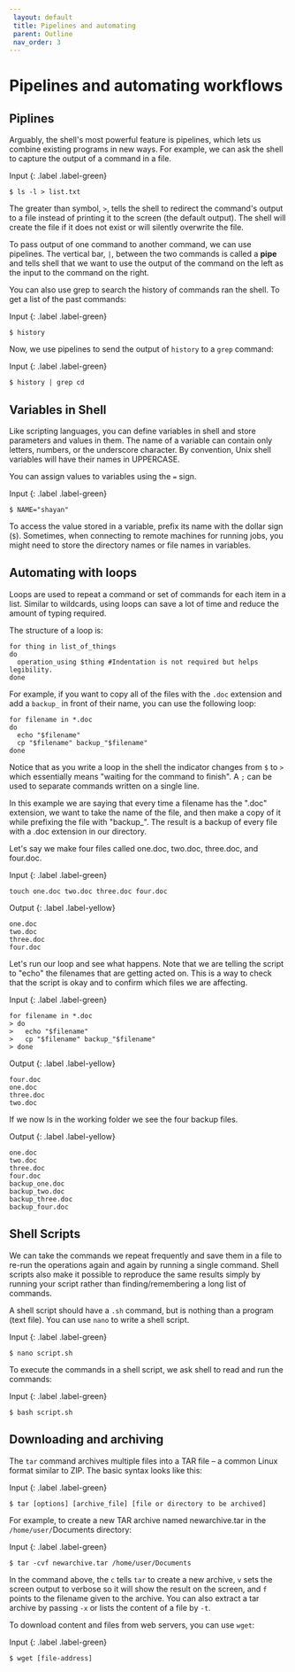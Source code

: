 ```yaml
---
 layout: default
 title: Pipelines and automating
 parent: Outline
 nav_order: 3
---
```


# Pipelines and automating workflows

## Piplines 

Arguably, the shell's most powerful feature is pipelines, which lets us combine existing programs in new ways. For example, we can ask the shell to capture the output of a command in a file. 

Input
{: .label .label-green}
~~~
$ ls -l > list.txt
~~~

The greater than symbol, `>`, tells the shell to redirect the command's output to a file instead of printing it to the screen (the default output). The shell will create the file if it does not exist or will silently overwrite the file. 

To pass output of one command to another command, we can use pipelines. The vertical bar, `|`, between the two commands is called a **pipe** and tells shell that we want to use the output of the command on the left as the input to the command on the right. 

You can also use grep to search the history of commands ran the shell. To get a list of the past commands: 

Input
{: .label .label-green}
~~~
$ history
~~~

Now, we use pipelines to send the output of `history` to a `grep` command:

Input
{: .label .label-green}
~~~
$ history | grep cd
~~~

## Variables in Shell

Like scripting languages, you can define variables in shell and store parameters and values in them. The name of a variable can contain only letters, numbers, or the underscore character. By convention, Unix shell variables will have their names in UPPERCASE.

You can assign values to variables using the `=` sign.

Input
{: .label .label-green}
~~~
$ NAME="shayan"
~~~

To access the value stored in a variable, prefix its name with the dollar sign (`$`). Sometimes, when connecting to remote machines for running jobs, you might need to store the directory names or file names in variables.

## Automating with loops

Loops are used to repeat a command or set of commands for each item in a list. Similar to wildcards, using loops can save a lot of time and reduce the amount of typing required. 

The structure of a loop is:

~~~
for thing in list_of_things
do
  operation_using $thing #Indentation is not required but helps legibility.
done
~~~

For example, if you want to copy all of the files with the `.doc` extension and add a `backup_` in front of their name, you can use the following loop:

~~~
for filename in *.doc
do
  echo "$filename"
  cp "$filename" backup_"$filename"
done
~~~

Notice that as you write a loop in the shell the indicator changes from `$` to `>` which essentially means "waiting for the command to finish". A `;` can be used to separate commands written on a single line.

In this example we are saying that every time a filename has the ".doc" extension, we want to take the name of the file, and then make a copy of it while prefixing the file with "backup_". The result is a backup of every file with a .doc extension in our directory.

Let's say we make four files called one.doc, two.doc, three.doc, and four.doc.

Input
{: .label .label-green}
~~~
touch one.doc two.doc three.doc four.doc
~~~
Output
{: .label .label-yellow}
~~~
one.doc
two.doc
three.doc
four.doc
~~~

Let's run our loop and see what happens. Note that we are telling the script to "echo" the filenames that are getting acted on. This is a way to check that the script is okay and to confirm which files we are affecting.

Input
{: .label .label-green}
~~~
for filename in *.doc
> do
>   echo "$filename"
>   cp "$filename" backup_"$filename"
> done
~~~
Output
{: .label .label-yellow}
~~~
four.doc
one.doc
three.doc
two.doc
~~~

If we now ls in the working folder we see the four backup files.

Output
{: .label .label-yellow}
~~~
one.doc
two.doc
three.doc
four.doc
backup_one.doc
backup_two.doc
backup_three.doc
backup_four.doc
~~~

## Shell Scripts

We can take the commands we repeat frequently and save them in a file to re-run the operations again and again by running a single command. Shell scripts also make it possible to reproduce the same results simply by running your script rather than finding/remembering a long list of commands.

A shell script should have a `.sh` command, but is nothing than a program (text file). You can use `nano` to write a shell script.

Input
{: .label .label-green}
~~~
$ nano script.sh
~~~

To execute the commands in a shell script, we ask shell to read and run the commands:

Input
{: .label .label-green}
~~~
$ bash script.sh
~~~

## Downloading and archiving

The `tar` command archives multiple files into a TAR file – a common Linux format similar to ZIP. The basic syntax looks like this:

Input
{: .label .label-green}
~~~
$ tar [options] [archive_file] [file or directory to be archived]
~~~

For example, to create a new TAR archive named newarchive.tar in the `/home/user/`Documents directory:

Input
{: .label .label-green}
~~~
$ tar -cvf newarchive.tar /home/user/Documents
~~~

In the command above, the `c` tells `tar` to create a new archive, `v` sets the screen output to verbose so it will show the result on the screen, and
`f` points to the filename given to the archive. You can also extract a tar archive by passing `-x` or lists the content of a file by `-t`. 

To download content and files from web servers, you can use `wget`:

Input
{: .label .label-green}
~~~
$ wget [file-address]
~~~


